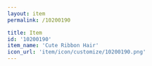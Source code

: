 ```yaml
---
layout: item
permalink: /10200190

title: Item
id: '10200190'
item_name: 'Cute Ribbon Hair'
icon_url: 'item/icon/customize/10200190.png'
---
```

